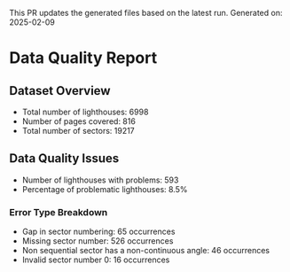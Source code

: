 This PR updates the generated files based on the latest run.
Generated on: 2025-02-09

# Data Quality Report

## Dataset Overview
- Total number of lighthouses: 6998
- Number of pages covered: 816
- Total number of sectors: 19217

## Data Quality Issues
- Number of lighthouses with problems: 593
- Percentage of problematic lighthouses: 8.5%

### Error Type Breakdown
- Gap in sector numbering: 65 occurrences
- Missing sector number: 526 occurrences
- Non sequential sector has a non-continuous angle: 46 occurrences
- Invalid sector number 0: 16 occurrences

